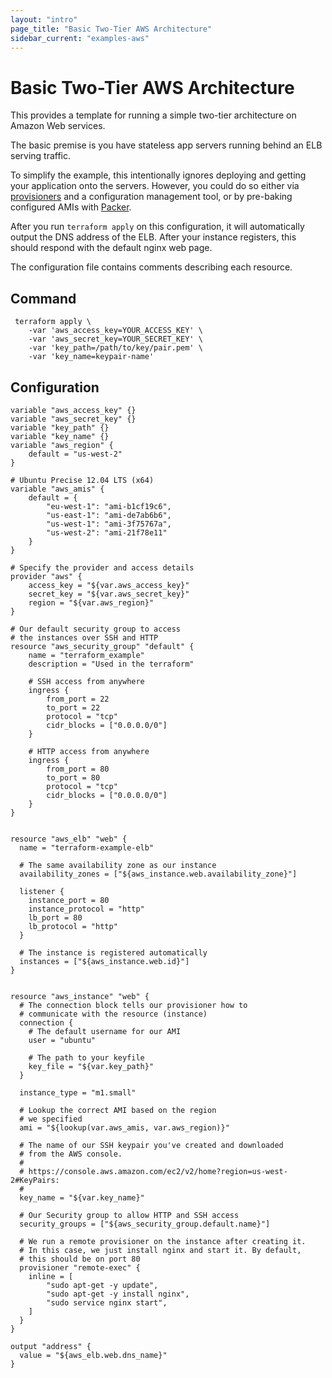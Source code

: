 ```yaml
---
layout: "intro"
page_title: "Basic Two-Tier AWS Architecture"
sidebar_current: "examples-aws"
---
```


# Basic Two-Tier AWS Architecture

This provides a template for running a simple two-tier architecture on Amazon
Web services.

The basic premise is you have stateless app servers running behind
an ELB serving traffic.

To simplify the example, this intentionally ignores deploying and
getting your application onto the servers. However, you could do so either via
[provisioners](/docs/provisioners/index.html) and a configuration
management tool, or by pre-baking configured AMIs with
[Packer](http://www.packer.io).

After you run `terraform apply` on this configuration, it will
automatically output the DNS address of the ELB. After your instance
registers, this should respond with the default nginx web page.

The configuration file contains comments describing each
resource.

## Command

```
 terraform apply \
    -var 'aws_access_key=YOUR_ACCESS_KEY' \
    -var 'aws_secret_key=YOUR_SECRET_KEY' \
    -var 'key_path=/path/to/key/pair.pem' \
    -var 'key_name=keypair-name'
```

## Configuration

```
variable "aws_access_key" {}
variable "aws_secret_key" {}
variable "key_path" {}
variable "key_name" {}
variable "aws_region" {
    default = "us-west-2"
}

# Ubuntu Precise 12.04 LTS (x64)
variable "aws_amis" {
    default = {
        "eu-west-1": "ami-b1cf19c6",
        "us-east-1": "ami-de7ab6b6",
        "us-west-1": "ami-3f75767a",
        "us-west-2": "ami-21f78e11"
    }
}

# Specify the provider and access details
provider "aws" {
    access_key = "${var.aws_access_key}"
    secret_key = "${var.aws_secret_key}"
    region = "${var.aws_region}"
}

# Our default security group to access
# the instances over SSH and HTTP
resource "aws_security_group" "default" {
    name = "terraform_example"
    description = "Used in the terraform"

    # SSH access from anywhere
    ingress {
        from_port = 22
        to_port = 22
        protocol = "tcp"
        cidr_blocks = ["0.0.0.0/0"]
    }

    # HTTP access from anywhere
    ingress {
        from_port = 80
        to_port = 80
        protocol = "tcp"
        cidr_blocks = ["0.0.0.0/0"]
    }
}


resource "aws_elb" "web" {
  name = "terraform-example-elb"

  # The same availability zone as our instance
  availability_zones = ["${aws_instance.web.availability_zone}"]

  listener {
    instance_port = 80
    instance_protocol = "http"
    lb_port = 80
    lb_protocol = "http"
  }

  # The instance is registered automatically
  instances = ["${aws_instance.web.id}"]
}


resource "aws_instance" "web" {
  # The connection block tells our provisioner how to
  # communicate with the resource (instance)
  connection {
    # The default username for our AMI
    user = "ubuntu"

    # The path to your keyfile
    key_file = "${var.key_path}"
  }

  instance_type = "m1.small"

  # Lookup the correct AMI based on the region
  # we specified
  ami = "${lookup(var.aws_amis, var.aws_region)}"

  # The name of our SSH keypair you've created and downloaded
  # from the AWS console.
  #
  # https://console.aws.amazon.com/ec2/v2/home?region=us-west-2#KeyPairs:
  #
  key_name = "${var.key_name}"

  # Our Security group to allow HTTP and SSH access
  security_groups = ["${aws_security_group.default.name}"]

  # We run a remote provisioner on the instance after creating it.
  # In this case, we just install nginx and start it. By default,
  # this should be on port 80
  provisioner "remote-exec" {
    inline = [
        "sudo apt-get -y update",
        "sudo apt-get -y install nginx",
        "sudo service nginx start",
    ]
  }
}

output "address" {
  value = "${aws_elb.web.dns_name}"
}
```
